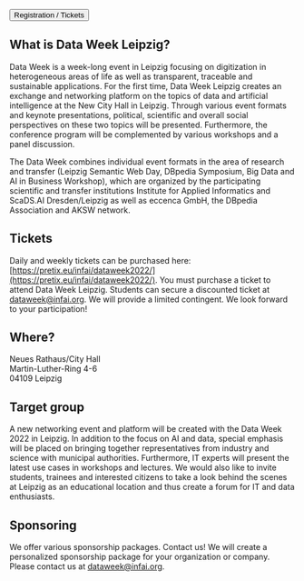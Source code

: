 <a href="https://pretix.eu/infai/dataweek2022/"><button class="btn btn-warning m-auto">Registration / Tickets</button></a>

## What is Data Week Leipzig?

Data Week is a week-long event in Leipzig focusing on digitization in heterogeneous areas of life as well as transparent, traceable and sustainable applications. For the first time, Data Week Leipzig creates an exchange and networking platform on the topics of data and artificial intelligence at the New City Hall in Leipzig. Through various event formats and keynote presentations, political, scientific and overall social perspectives on these two topics will be presented. Furthermore, the conference program will be complemented by various workshops and a panel discussion. 

The Data Week combines individual event formats in the area of research and transfer (Leipzig Semantic Web Day, DBpedia Symposium, Big Data and AI in Business Workshop), which are organized by the participating scientific and transfer institutions Institute for Applied Informatics and ScaDS.AI Dresden/Leipzig as well as eccenca GmbH, the DBpedia Association and AKSW network.

## Tickets

Daily and weekly tickets can be purchased here:  [https://pretix.eu/infai/dataweek2022/](https://pretix.eu/infai/dataweek2022/). You must purchase a ticket to attend Data Week Leipzig. Students can secure a discounted ticket at [dataweek@infai.org](mailto:dataweek@infai.org). We will provide a limited contingent. We look forward to your participation!

## Where?

Neues Rathaus/City Hall<br/>
Martin-Luther-Ring 4-6<br/>
04109 Leipzig

## Target group

A new networking event and platform will be created with the Data Week 2022 in Leipzig. In addition to the focus on AI and data, special emphasis will be placed on bringing together representatives from industry and science with municipal authorities. Furthermore, IT experts will present the latest use cases in workshops and lectures. We would also like to invite students, trainees and interested citizens to take a look behind the scenes at Leipzig as an educational location and thus create a forum for IT and data enthusiasts.

## Sponsoring

We offer various sponsorship packages. Contact us! We will create a personalized sponsorship package for your organization or company. Please contact us at [dataweek@infai.org](mailto:dataweek@infai.org).

